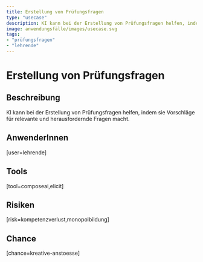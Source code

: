 ```yaml
---
title: Erstellung von Prüfungsfragen
type: "usecase"
description: KI kann bei der Erstellung von Prüfungsfragen helfen, indem sie Vorschläge für relevante und herausfordernde Fragen macht.
image: anwendungsfälle/images/usecase.svg
tags:
- "prüfungsfragen"
- "lehrende"
---
```


# Erstellung von Prüfungsfragen

## Beschreibung

KI kann bei der Erstellung von Prüfungsfragen helfen, indem sie Vorschläge für relevante und herausfordernde Fragen macht.

## AnwenderInnen

[user=lehrende]


## Tools

[tool=composeai,elicit]


## Risiken

[risk=kompetenzverlust,monopolbildung]


## Chance

[chance=kreative-anstoesse]
